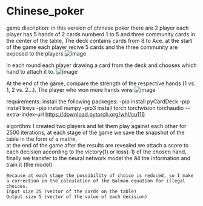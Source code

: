 # Chinese_poker
game discription:
in this version of chinese poker there are 2 player each player has 5 hands of 2 cards numberd 1 to 5 
and three community cards in the center of the table, The deck contains cards from 8 to Ace.
at the start of the game each player recive 5 cards and the three community are exposed to the players
![image](https://user-images.githubusercontent.com/82440808/190897578-18bcbe96-779a-4c3b-8ea0-26d1e7940bb3.png)

in each round each player drawing a card from the deck and chooses which hand to attach it to.
![image](https://user-images.githubusercontent.com/82440808/190897757-bb7aea10-2886-44b3-a4f1-a5b403720d9e.png)

At the end of the game, compare the strength of the respective hands (1 vs. 1, 2 vs. 2...). The player who won more hands wins
![image](https://user-images.githubusercontent.com/82440808/190897866-1ad10212-3ec6-4681-bb64-0313de5cb385.png)

requirements:
   install the following packeges:
    -pip install pyCardDeck
    -pip install treys
    -pip install numpy
    -pip3 install torch torchvision torchaudio --extra-index-url https://download.pytorch.org/whl/cu116
  
algorithm:
    I created two players and let them play against each other for 2500 iterations, 
    at each stage of the game we save the snapshot of the table in the form of a matrix,     
    at the end of the game after the results are revealed we attach a score to each decision according to the victory(1) or loss(-1) of the chosen hand,
    finally we transfer to the neural network model the All the information and train it (the model)
    
    Because at each stage the possibility of choice is reduced, so I make a correction in the calculation of the Balman equation for illegal choices.
    Input size 25 (vector of the cards on the table)
    Output size 5 (vector of the value of each decision)


